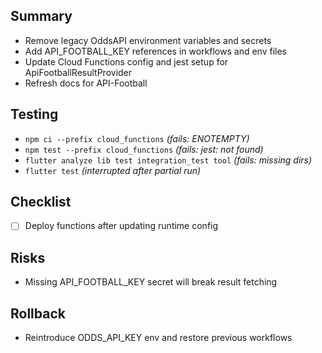 ## Summary
- Remove legacy OddsAPI environment variables and secrets
- Add API_FOOTBALL_KEY references in workflows and env files
- Update Cloud Functions config and jest setup for ApiFootballResultProvider
- Refresh docs for API-Football

## Testing
- `npm ci --prefix cloud_functions` *(fails: ENOTEMPTY)*
- `npm test --prefix cloud_functions` *(fails: jest: not found)*
- `flutter analyze lib test integration_test tool` *(fails: missing dirs)*
- `flutter test` *(interrupted after partial run)*

## Checklist
- [ ] Deploy functions after updating runtime config

## Risks
- Missing API_FOOTBALL_KEY secret will break result fetching

## Rollback
- Reintroduce ODDS_API_KEY env and restore previous workflows

